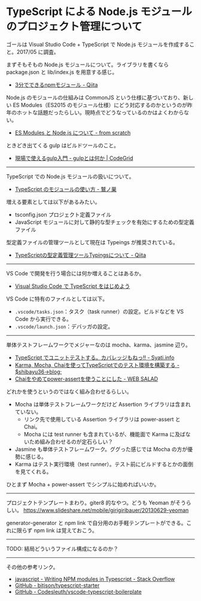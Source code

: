 # TypeScript による Node.js モジュールのプロジェクト管理について
ゴールは Visual Studio Code + TypeScript で Node.js モジュールを作成すること。2017/05 に調査。

まずそもそもの Node.js モジュールについて。ライブラリを書くなら package.json と lib/index.js を用意する感じ。
- [3分でできるnpmモジュール - Qiita](http://qiita.com/fnobi/items/f6b1574fb9f4518ed520)

Node.js のモジュールの仕組みは CommonJS という仕様に基づいており、新しい ES Modules（ES2015 のモジュール仕様）にどう対応するのかというのが昨年のホットな話題だったらしい。現時点でどうなっているのかはよくわからない。
- [ES Modules と Node.js について - from scratch](http://yosuke-furukawa.hatenablog.com/entry/2016/05/10/111102)

ときどき出てくる gulp はビルドツールのこと。
- [現場で使えるgulp入門 - gulpとは何か | CodeGrid](https://app.codegrid.net/entry/gulp-1)

---

TypeScript での Node.js モジュールの扱いについて。
- [TypeScript のモジュールの使い方 - 鷲ノ巣](http://tech.blog.aerie.jp/entry/2015/12/11/000000)

増える要素としては以下があるみたい。
- tsconfig.json プロジェクト定義ファイル
- JavaScript モジュールに対して静的な型チェックを有効にするための型定義ファイル

型定義ファイルの管理ツールとして現在は Typeings が推奨されている。
- [TypeScriptの型定義管理ツールTypingsについて - Qiita](http://qiita.com/literalice/items/d83249a5646abcb0bec6)

---

VS Code で開発を行う場合には何か増えることはあるか。
- [Visual Studio Code で TypeScript をはじめよう](https://r2.ag/vscode-typescript/)

VS Code に特有のファイルとしては以下。
- `.vscode/tasks.json`：タスク（task runner）の設定。ビルドなどを VS Code から実行できる。
- `.vscode/launch.json`：デバッガの設定。

---

単体テストフレームワークでメジャーなのは mocha、karma、jasmine 辺り。
- [TypeScript でユニットテストする。カバレッジもねっ!! - Syati.info](http://blog.syati.info/post/typescript_coverage/)
- [Karma, Mocha, Chaiを使ってTypeScriptでのテスト環境を構築する - $shibayu36->blog;](http://blog.shibayu36.org/entry/2016/04/12/180000)
- [Chaiをやめてpower-assertを使うことにした - WEB SALAD](http://web-salad.hateblo.jp/entry/2016/01/26/083000)

どれかを使うというのではなく組み合わせるらしい。
- Mocha は単体テストフレームワークだけど Assertion ライブラリは含まれていない。
    - リンク先で使用している Assertion ライブラリは power-assert と Chai。
    - Mocha には test runner も含まれているが、機能面で Karma に及ばないため組み合わせるのが定石らしい？
- Jasmine も単体テストフレームワーク。ググった感じでは Mocha の方が優勢に感じる。
- Karma はテスト実行環境（test runner）。テスト前にビルドするとかの面倒を見てくれる。

ひとまず Mocha + power-assert でシンプルに始めればいいか。

---

プロジェクトテンプレートまわり。giter8 的なやつ。どうも Yeoman がそうらしい。
https://www.slideshare.net/mobile/girigiribauer/20130629-yeoman

generator-generator と npm link で自分用のお手軽テンプレートができる。これに限らず npm link は覚えておこう。

---

TODO: 結局どういうファイル構成になるのか？

---

その他の参考リンク。
- [javascript - Writing NPM modules in Typescript - Stack Overflow](http://stackoverflow.com/questions/30928253/writing-npm-modules-in-typescript)
- [GitHub - bitjson/typescript-starter](https://github.com/bitjson/typescript-starter)
- [GitHub - Codesleuth/vscode-typescript-boilerplate](https://github.com/Codesleuth/vscode-typescript-boilerplate)